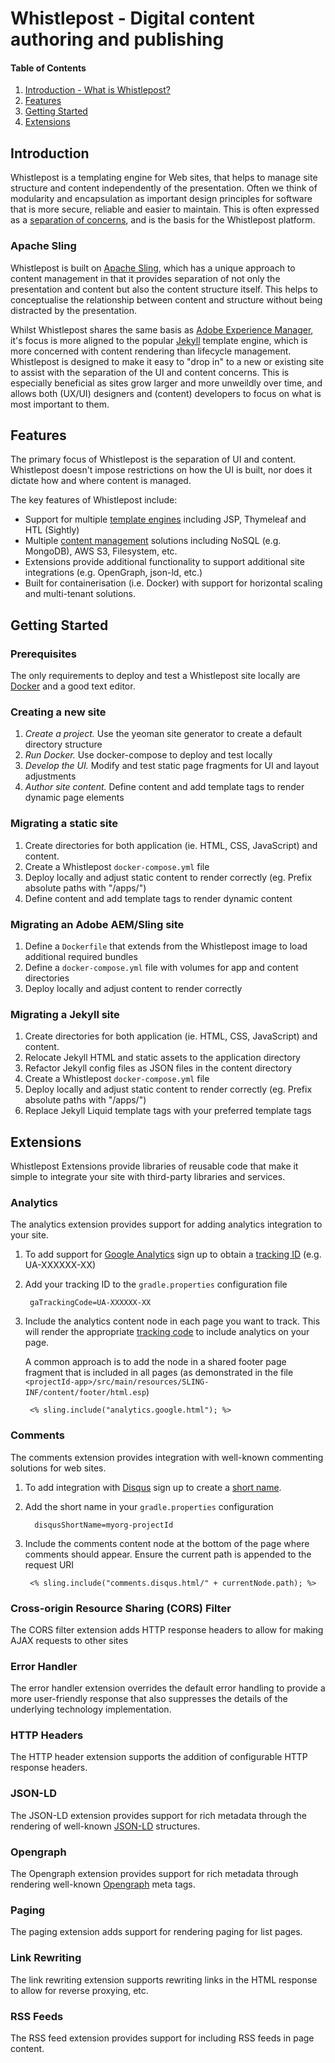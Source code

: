 # Whistlepost - Digital content authoring and publishing

[separation of concerns]: https://en.wikipedia.org/wiki/Separation_of_concerns

[Apache Sling]: http://sling.apache.org/
[template engines]: https://sling.apache.org/documentation/bundles/scripting.html
[content management]: https://sling.apache.org/documentation/bundles.html#resource-providers

[Jekyll]: https://jekyllrb.com/
[Wordpress]: https://wordpress.org/
[Adobe Experience Manager]: https://docs.adobe.com/

[Webpack]: https://webpack.github.io
[Docker]: https://www.docker.com

[Lazybones]: https://github.com/pledbrook/lazybones
[SDKMAN]: http://sdkman.io/

[Google Analytics]: https://analytics.google.com/analytics
[Disqus]: https://disqus.com
[JSON-LD]: https://json-ld.org
[Opengraph]: http://ogp.me


[Introduction]: #introduction

[Features]: #features

[Getting Started]: #getting-started

[Extensions]: #extensions


#### Table of Contents

1. [Introduction - What is Whistlepost?][Introduction]
2. [Features][Features]
2. [Getting Started][Getting Started]
2. [Extensions][Extensions]

## Introduction

Whistlepost is a templating engine for Web sites, that helps to manage site structure and content independently of the presentation. Often
we think of modularity and encapsulation as important design principles for software that is more secure, reliable and easier to maintain.
This is often expressed as a [separation of concerns], and is the basis for the Whistlepost platform.

### Apache Sling

Whistlepost is built on [Apache Sling], which has a unique approach to content management in that it provides separation of not only the presentation and content but also the content structure itself. This helps to conceptualise the relationship between content and structure without being distracted by the presentation.

Whilst Whistlepost shares the same basis as [Adobe Experience Manager], it's focus is more aligned to the popular [Jekyll] template engine, which is more concerned with content rendering than lifecycle management. Whistlepost is designed to make it easy to "drop in" to a new or existing site to assist with the separation of the UI and content concerns. This is especially beneficial as sites grow larger and more unweildly over time, and allows both (UX/UI) designers and (content) developers to focus on what is most important to them.

## Features

The primary focus of Whistlepost is the separation of UI and content. Whistlepost doesn't impose restrictions on how the UI is built,
nor does it dictate how and where content is managed.

The key features of Whistlepost include:

* Support for multiple [template engines] including JSP, Thymeleaf and HTL (Sightly)
* Multiple [content management] solutions including NoSQL (e.g. MongoDB), AWS S3, Filesystem, etc.
* Extensions provide additional functionality to support additional site integrations (e.g. OpenGraph, json-ld, etc.)
* Built for containerisation (i.e. Docker) with support for horizontal scaling and multi-tenant solutions.


## Getting Started

### Prerequisites

The only requirements to deploy and test a Whistlepost site locally are [Docker] and a good text editor.

### Creating a new site

1. *Create a project.* Use the yeoman site generator to create a default directory structure
2. *Run Docker.* Use docker-compose to deploy and test locally
3. *Develop the UI.* Modify and test static page fragments for UI and layout adjustments
4. *Author site content.* Define content and add template tags to render dynamic page elements

### Migrating a static site

1. Create directories for both application (ie. HTML, CSS, JavaScript) and content.
2. Create a Whistlepost `docker-compose.yml` file
3. Deploy locally and adjust static content to render correctly (eg. Prefix absolute paths with "/apps/")
4. Define content and add template tags to render dynamic content

### Migrating an Adobe AEM/Sling site

1. Define a `Dockerfile` that extends from the Whistlepost image to load additional required bundles
1. Define a `docker-compose.yml` file with volumes for app and content directories
2. Deploy locally and adjust content to render correctly
	  
### Migrating a Jekyll site

1. Create directories for both application (ie. HTML, CSS, JavaScript) and content.
2. Relocate Jekyll HTML and static assets to the application directory
3. Refactor Jekyll config files as JSON files in the content directory
4. Create a Whistlepost `docker-compose.yml` file
5. Deploy locally and adjust static content to render correctly (eg. Prefix absolute paths with "/apps/")
6. Replace Jekyll Liquid template tags with your preferred template tags

## Extensions

Whistlepost Extensions provide libraries of reusable code that make it simple to integrate your site with
third-party libraries and services.

### Analytics

The analytics extension provides support for adding analytics integration to your site. 

1. To add support for [Google Analytics] sign up to obtain a [tracking ID](https://support.google.com/analytics/answer/7372977?hl=en) (e.g. UA-XXXXXX-XX)

1. Add your tracking ID to the `gradle.properties` configuration file

		gaTrackingCode=UA-XXXXXX-XX

1. Include the analytics content node in each page you want to track. This will render the appropriate
 [tracking code](https://support.google.com/analytics/answer/6086097?hl=en) to include analytics on your page.
 
	A common approach is to add the node in a shared footer page fragment that is included in all pages
(as demonstrated in the file `<projectId-app>/src/main/resources/SLING-INF/content/footer/html.esp`)

		<% sling.include("analytics.google.html"); %>

### Comments

The comments extension provides integration with well-known commenting solutions for web sites.

1. To add integration with [Disqus] sign up to create a [short name](https://help.disqus.com/customer/portal/articles/466208-what-s-a-shortname-).

1. Add the short name in your `gradle.properties` configuration

		 disqusShortName=myorg-projectId

1. Include the comments content node at the bottom of the page where comments should appear. Ensure the current path
is appended to the request URI

		<% sling.include("comments.disqus.html/" + currentNode.path); %>

### Cross-origin Resource Sharing (CORS) Filter

The CORS filter extension adds HTTP response headers to allow for making AJAX requests to other sites

### Error Handler

The error handler extension overrides the default error handling to provide a more user-friendly response that
also suppresses the details of the underlying technology implementation.

### HTTP Headers

The HTTP header extension supports the addition of configurable HTTP response headers.

### JSON-LD

The JSON-LD extension provides support for rich metadata through the rendering of well-known [JSON-LD] structures.  

### Opengraph

The Opengraph extension provides support for rich metadata through rendering well-known [Opengraph] meta tags.

### Paging

The paging extension adds support for rendering paging for list pages.

### Link Rewriting

The link rewriting extension supports rewriting links in the HTML response to allow for reverse proxying, etc.

### RSS Feeds

The RSS feed extension provides support for including RSS feeds in page content.
		
